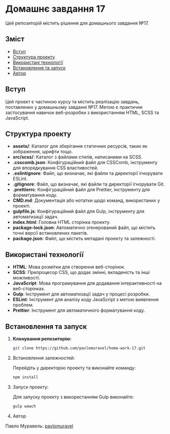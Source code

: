 # Домашнє завдання 17

Цей репозиторій містить рішення для домашнього завдання №17.

## Зміст

- [Вступ](#вступ)
- [Структура проекту](#структура-проекту)
- [Використані технології](#використані-технології)
- [Встановлення та запуск](#встановлення-та-запуск)
- [Автор](#автор)

## Вступ

Цей проект є частиною курсу та містить реалізацію завдань, поставлених у домашньому завданні №17. Метою є практичне застосування навичок веб-розробки з використанням HTML, SCSS та JavaScript.

## Структура проекту

- **assets/**: Каталог для зберігання статичних ресурсів, таких як зображення, шрифти тощо.
- **src/scss/**: Каталог з файлами стилів, написаними на SCSS.
- **.csscomb.json**: Конфігураційний файл для CSSComb, інструменту для впорядкування CSS властивостей.
- **.eslintignore**: Файл, що визначає, які файли та директорії ігнорувати ESLint.
- **.gitignore**: Файл, що визначає, які файли та директорії ігнорувати Git.
- **.prettierrc**: Конфігураційний файл для Prettier, інструменту для форматування коду.
- **CMD.md**: Документація або нотатки щодо команд, використаних у проекті.
- **gulpfile.js**: Конфігураційний файл для Gulp, інструменту для автоматизації задач.
- **index.html**: Головна HTML сторінка проекту.
- **package-lock.json**: Автоматично згенерований файл, що містить точні версії встановлених пакетів.
- **package.json**: Файл, що містить метадані проекту та залежності.

## Використані технології

- **HTML**: Мова розмітки для створення веб-сторінок.
- **SCSS**: Препроцесор CSS, що додає змінні, вкладеність та інші можливості.
- **JavaScript**: Мова програмування для додавання інтерактивності на веб-сторінках.
- **Gulp**: Інструмент для автоматизації задач у процесі розробки.
- **ESLint**: Інструмент для аналізу коду JavaScript з метою виявлення проблем.
- **Prettier**: Інструмент для автоматичного форматування коду.

## Встановлення та запуск

1. **Клонування репозиторію**:

   ```bash
   git clone https://github.com/pavlomuravel/home-work-17.git

2. Встановлення залежностей:

   Перейдіть у директорію проекту та виконайте команду:

   ```bash
   npm install

3. Запуск проекту:

   Для запуску проекту з використанням Gulp виконайте:

   ```bash
   gulp wawch
4. Автор

Павло Муравель: [pavlomuravel](https://github.com/pavlomuravel)

